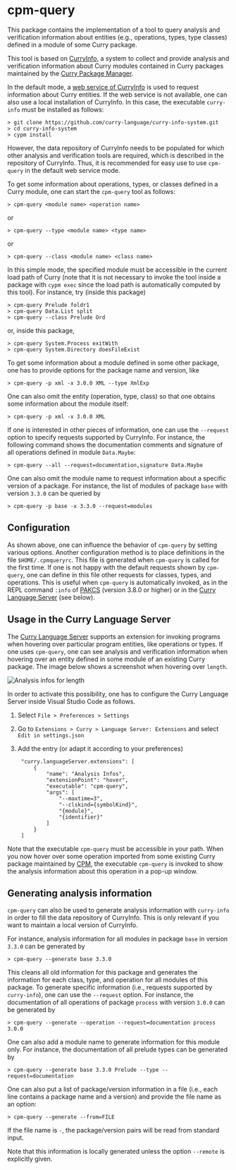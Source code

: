 cpm-query
=========

This package contains the implementation of a tool to query
analysis and verification information about entities
(e.g., operations, types, type classes)
defined in a module of some Curry package.

This tool is based on
[CurryInfo](https://github.com/curry-language/curry-info-system.git),
a system to collect and provide analysis and verification information
about Curry modules contained in Curry packages maintained by the
[Curry Package Manager](https://curry-lang.org/tools/cpm/).

In the default mode, a
[web service of CurryInfo](https://cpm.curry-lang.org/curry-info/run.cgi?-V)
is used to request information about Curry entities.
If the web service is not available, one can also use a local installation
of CurryInfo. In this case, the executable `curry-info` must be installed
as follows:

    > git clone https://github.com/curry-language/curry-info-system.git
    > cd curry-info-system
    > cypm install

However, the data repository of CurryInfo needs to be populated
for which other analysis and verification tools are required,
which is described in the repository of CurryInfo.
Thus, it is recommended for easy use to use `cpm-query` in the default
web service mode.

To get some information about operations, types, or classes defined
in a Curry module, one can start the `cpm-query` tool as follows:

    > cpm-query <module name> <operation name>

or

    > cpm-query --type <module name> <type name>

or

    > cpm-query --class <module name> <class name>

In this simple mode, the specified module must be accessible
in the current load path of Curry
(note that it is not necessary to invoke the tool inside a package
with `cypm exec` since the load path is automatically computed by this tool).
For instance, try (inside this package)

    > cpm-query Prelude foldr1
    > cpm-query Data.List split
    > cpm-query --class Prelude Ord

or, inside this package,

    > cpm-query System.Process exitWith
    > cpm-query System.Directory doesFileExist

To get some information about a module defined in some other package,
one has to provide options for the package name and version, like

    > cpm-query -p xml -x 3.0.0 XML --type XmlExp

One can also omit the entity (operation, type, class) so that one obtains
some information about the module itself:

    > cpm-query -p xml -x 3.0.0 XML

If one is interested in other pieces of information, one can use the
`--request` option to specify requests supported by CurryInfo.
For instance, the following command shows the documentation comments and
signature of all operations defined in module `Data.Maybe`:

    > cpm-query --all --request=documentation,signature Data.Maybe

One can also omit the module name to request information about a specific
version of a package. For instance, the list of modules of package
`base` with version `3.3.0` can be queried by

    > cpm-query -p base -x 3.3.0 --request=modules


Configuration
-------------

As shown above, one can influence the behavior of `cpm-query` by setting
various options. Another configuration method is to place definitions
in the file `$HOME/.cpmqueryrc`. This file is generated when `cpm-query`
is called for the first time. If one is not happy with the default
requests shown by `cpm-query`, one can define in this file other
requests for classes, types, and operations.
This is useful when `cpm-query` is automatically invoked,
as in the REPL command `:info` of
[PAKCS](https://www.curry-lang.org/pakcs/) (version 3.8.0 or higher)
or in the
[Curry Language Server](https://github.com/fwcd/curry-language-server)
(see below).


Usage in the Curry Language Server
----------------------------------

The [Curry Language Server](https://github.com/fwcd/curry-language-server)
supports an extension for invoking programs when hovering over
particular program entities, like operations or types.
If one uses `cpm-query`, one can see analysis and verification
information when hovering over an entity defined in some module
of an existing Curry package.
The image below shows a screenshot when hovering over `length`.

![Analysis infos for length](https://cpm.curry-lang.org/PACKAGES/cpm-query-0.1.0/images/cpm-query-length.png)

In order to activate this possibility, one has to configure
the Curry Language Server inside Visual Studio Code as follows.

1. Select `File > Preferences > Settings`
2. Go to `Extensions > Curry > Language Server: Extensions` and
   select `Edit in settings.json`
3. Add the entry (or adapt it according to your preferences)

        "curry.languageServer.extensions": [
            {
                "name": "Analysis Infos",
                "extensionPoint": "hover",
                "executable": "cpm-query",
                "args": [
                    "--maxtime=3",
                    "--clskind={symbolKind}",
                    "{module}",
                    "{identifier}"
                ]
            }
        ]

Note that the executable `cpm-query` must be accessible in your path.
When you now hover over some operation imported from some
existing Curry package maintained by
[CPM](https://www.curry-lang.org/tools/cpm/),
the executable `cpm-query` is invoked to show the analysis
information about this operation in a pop-up window.


Generating analysis information
-------------------------------

`cpm-query` can also be used to generate analysis information
with `curry-info` in order to fill the data repository of CurryInfo.
This is only relevant if you want to maintain a local version
of CurryInfo.

For instance, analysis information for all modules in package `base`
in version `3.3.0` can be generated by

    > cpm-query --generate base 3.3.0

This cleans all old information for this package and generates
the information for each class, type, and operation
for all modules of this package. To generate specific information
(i.e., requests supported by `curry-info`), one can use the `--request` option.
For instance, the documentation of all operations of package `process`
with version `3.0.0` can be generated by

    > cpm-query --generate --operation --request=documentation process 3.0.0

One can also add a module name to generate information for this module only.
For instance, the documentation of all prelude types can be generated by

    > cpm-query --generate base 3.3.0 Prelude --type --request=documentation

One can also put a list of package/version information
in a file (i.e., each line contains a package name and a version)
and provide the file name as an option:

    > cpm-query --generate --from=FILE

If the file name is `-`, the package/version pairs will be read from
standard input.

Note that this information is locally generated unless the option
`--remote` is explicitly given.
